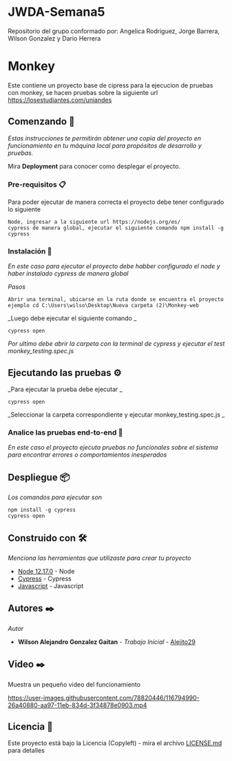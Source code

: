 # JWDA-Semana5
Repositorio del grupo conformado por: Angelica Rodriguez, Jorge Barrera, Wilson Gonzalez y Dario Herrera


# Monkey

Este contiene un proyecto base de cipress para la ejecucion de pruebas con monkey, se hacen pruebas sobre la siguiente url https://losestudiantes.com/uniandes

## Comenzando 🚀

_Estas instrucciones te permitirán obtener una copia del proyecto en funcionamiento en tu máquina local para propósitos de desarrollo y pruebas._

Mira **Deployment** para conocer como desplegar el proyecto.


### Pre-requisitos 📋

Para poder ejecutar de manera correcta el proyecto debe tener configurado lo siguiente 

```
Node, ingresar a la siguiente url https://nodejs.org/es/
cypress de manera global, ejecutar el siguiente comando npm install -g cypress
```

### Instalación 🔧

_En este caso para ejecutar el proyecto debe habber configurado el node y haber instalado cypress de manera global_

_Pasos_

```
Abrir una terminal, ubicarse en la ruta donde se encuentra el proyecto ejemplo cd C:\Users\wilso\Desktop\Nueva carpeta (2)\Monkey-web
```

_Luego debe ejecutar el siguiente comando _

```
cypress open
```

_Por ultimo debe  abrir la carpeta con la terminal de cypress y ejecutar el test monkey_testing.spec.js_

## Ejecutando las pruebas ⚙️

_Para ejecutar la prueba debe ejecutar  _

```
cypress open
```

_Seleccionar la carpeta correspondiente  y ejecutar   monkey_testing.spec.js _



### Analice las pruebas end-to-end 🔩

_En este caso el proyecto ejecuta pruebas no funcionales sobre el sistema para encontrar errores o comportamientos inesperados_


## Despliegue 📦

_Los comandos para ejecutar son_

```
npm install -g cypress
cypress open
```

## Construido con 🛠️

_Menciona las herramientas que utilizaste para crear tu proyecto_

* [Node 12.17.0](https://nodejs.org/es/download/releases/) - Node
* [Cypress](https://www.cypress.io/) - Cypress
* [Javascript](https://developer.mozilla.org/es/docs/Web/JavaScript) - Javascript

## Autores ✒️

_Autor_

* **Wilson Alejandro Gonzalez Gaitan** - *Trabajo Inicial* - [Alejito29](https://github.com/Alejito29)

## Video ✒️

Muestra un pequeño video del funcionamiento


https://user-images.githubusercontent.com/78820446/116794990-26a40880-aa97-11eb-834d-3f34878e0903.mp4



## Licencia 📄

Este proyecto está bajo la Licencia (Copyleft) - mira el archivo [LICENSE.md](LICENSE.md) para detalles

